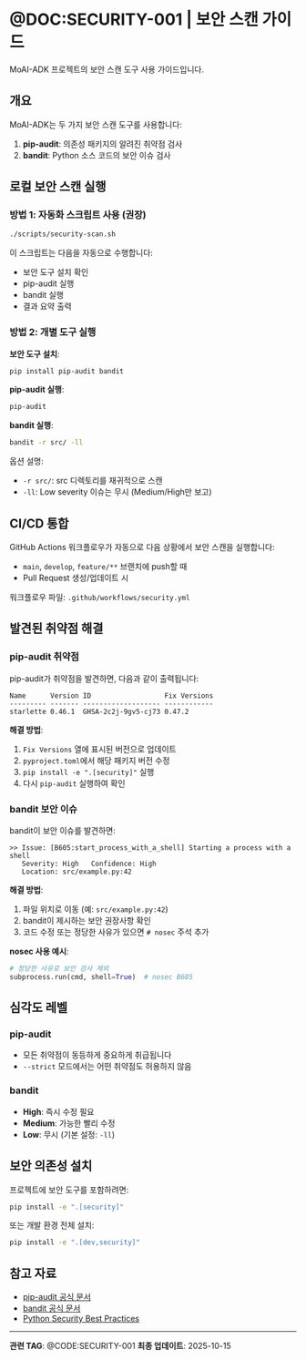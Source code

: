 # @DOC:SECURITY-001 | 보안 스캔 가이드

MoAI-ADK 프로젝트의 보안 스캔 도구 사용 가이드입니다.

## 개요

MoAI-ADK는 두 가지 보안 스캔 도구를 사용합니다:

1. **pip-audit**: 의존성 패키지의 알려진 취약점 검사
2. **bandit**: Python 소스 코드의 보안 이슈 검사

## 로컬 보안 스캔 실행

### 방법 1: 자동화 스크립트 사용 (권장)

```bash
./scripts/security-scan.sh
```

이 스크립트는 다음을 자동으로 수행합니다:
- 보안 도구 설치 확인
- pip-audit 실행
- bandit 실행
- 결과 요약 출력

### 방법 2: 개별 도구 실행

**보안 도구 설치**:
```bash
pip install pip-audit bandit
```

**pip-audit 실행**:
```bash
pip-audit
```

**bandit 실행**:
```bash
bandit -r src/ -ll
```

옵션 설명:
- `-r src/`: src 디렉토리를 재귀적으로 스캔
- `-ll`: Low severity 이슈는 무시 (Medium/High만 보고)

## CI/CD 통합

GitHub Actions 워크플로우가 자동으로 다음 상황에서 보안 스캔을 실행합니다:

- `main`, `develop`, `feature/**` 브랜치에 push할 때
- Pull Request 생성/업데이트 시

워크플로우 파일: `.github/workflows/security.yml`

## 발견된 취약점 해결

### pip-audit 취약점

pip-audit가 취약점을 발견하면, 다음과 같이 출력됩니다:

```
Name      Version ID                  Fix Versions
--------- ------- ------------------- ------------
starlette 0.46.1  GHSA-2c2j-9gv5-cj73 0.47.2
```

**해결 방법**:
1. `Fix Versions` 열에 표시된 버전으로 업데이트
2. `pyproject.toml`에서 해당 패키지 버전 수정
3. `pip install -e ".[security]"` 실행
4. 다시 `pip-audit` 실행하여 확인

### bandit 보안 이슈

bandit이 보안 이슈를 발견하면:

```
>> Issue: [B605:start_process_with_a_shell] Starting a process with a shell
   Severity: High   Confidence: High
   Location: src/example.py:42
```

**해결 방법**:
1. 파일 위치로 이동 (예: `src/example.py:42`)
2. bandit이 제시하는 보안 권장사항 확인
3. 코드 수정 또는 정당한 사유가 있으면 `# nosec` 주석 추가

**nosec 사용 예시**:
```python
# 정당한 사유로 보안 검사 제외
subprocess.run(cmd, shell=True)  # nosec B605
```

## 심각도 레벨

### pip-audit
- 모든 취약점이 동등하게 중요하게 취급됩니다
- `--strict` 모드에서는 어떤 취약점도 허용하지 않음

### bandit
- **High**: 즉시 수정 필요
- **Medium**: 가능한 빨리 수정
- **Low**: 무시 (기본 설정: `-ll`)

## 보안 의존성 설치

프로젝트에 보안 도구를 포함하려면:

```bash
pip install -e ".[security]"
```

또는 개발 환경 전체 설치:

```bash
pip install -e ".[dev,security]"
```

## 참고 자료

- [pip-audit 공식 문서](https://github.com/pypa/pip-audit)
- [bandit 공식 문서](https://bandit.readthedocs.io/)
- [Python Security Best Practices](https://python.readthedocs.io/en/stable/library/security_warnings.html)

---

**관련 TAG**: @CODE:SECURITY-001
**최종 업데이트**: 2025-10-15
